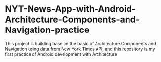 # NYT-News-App-with-Android-Architecture-Components-and-Navigation-practice
This project is building base on the basic of Architecture Components and Navigation using data from New York Times API, and this repository is my first practice of Android development with Architecture
